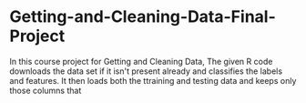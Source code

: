 # Getting-and-Cleaning-Data-Final-Project
In this course project for Getting and Cleaning Data, The given R code downloads the data set if it isn't present already and classifies the labels and features. It then loads both the ttraining and testing data and keeps only those columns that
